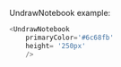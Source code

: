 UndrawNotebook example:
```js 
<UndrawNotebook
    primaryColor='#6c68fb'
    height= '250px'
    />
```